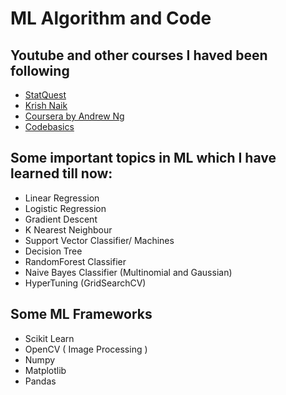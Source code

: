 # ML Algorithm and Code 

## Youtube and other courses I haved been following
- [StatQuest](https://www.youtube.com/@statquest)
- [Krish Naik](https://www.youtube.com/@krishnaik06)
- [Coursera by Andrew Ng](https://www.coursera.org/learn/machine-learning)
- [Codebasics](https://www.youtube.com/@codebasics)

## Some important topics in ML which I have learned till now: 
- Linear Regression
- Logistic Regression
- Gradient Descent
- K Nearest Neighbour
- Support Vector Classifier/ Machines
- Decision Tree
- RandomForest Classifier
- Naive Bayes Classifier (Multinomial and Gaussian)
- HyperTuning (GridSearchCV) 

## Some ML Frameworks
- Scikit Learn
- OpenCV ( Image Processing )
- Numpy
- Matplotlib
- Pandas
